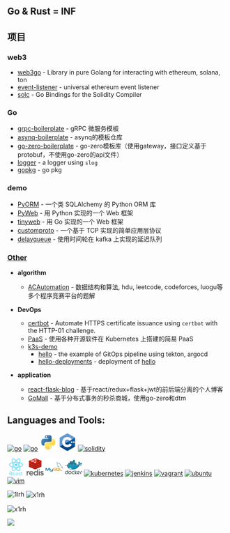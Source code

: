 <!--
### Hi there 👋
**1lrh/1lrh** is a ✨ _special_ ✨ repository because its `README.md` (this file) appears on your GitHub profile.

Here are some ideas to get you started:

- 🔭 I’m currently working on ...
- 🌱 I’m currently learning ...
- 👯 I’m looking to collaborate on ...
- 🤔 I’m looking for help with ...
- 💬 Ask me about ...
- 📫 How to reach me: ...
- 😄 Pronouns: ...
- ⚡ Fun fact: ...


[gin-boilerplate](https://github.com/x1rh/gin-boilerplate) - golang gin boilerplate 

[tx-status-server](https://github.com/x1rh/tx-status-server) - Multi-Blockchain Transaction Status Monitor 

[solidity-contract-service]() - Ethereum Smart Contract Compilation, Deployment, and Verification Service

[chain-config-hub](https://github.com/x1rh/chain-config-hub) - block chain configuration service 

[lockfreeq](https://github.com/x1rh/ACAutomaton/tree/main/algorithm/LockFreeQueue) - 用 Go 实现的无锁队列
[timewheel](https://github.com/x1rh/timewheel) - 毫秒精度的时间轮
[ratelimiter](https://github.com/PostApocalypseCore/ratelimiter) - 常见限流器

-->
## **Go & Rust = INF**

## 项目
### web3
- [web3go](https://github.com/x1rh/web3go) -  Library in pure Golang for interacting with ethereum, solana, ton
- [event-listener](https://github.com/x1rh/event-listener) - universal ethereum event listener 
- [solc](https://github.com/PostApocalypseCore/solc) - Go Bindings for the Solidity Compiler



### Go
- [grpc-boilerplate](https://github.com/x1rh/grpc-boilerplate) - gRPC 微服务模板
- [asynq-boilerplate](https://github.com/x1rh/asynq-boilerplate) - asynq的模板仓库
- [go-zero-boilerplate](https://github.com/x1rh/go-zero-boilerplate) - go-zero模板库（使用gateway，接口定义基于protobuf，不使用go-zero的api文件）
- [logger](https://github.com/x1rh/logger) - a logger using `slog`
- [gopkg](https://github.com/x1rh/gopkg) - go pkg

### demo
- [PyORM](https://github.com/1lrh/SimpleORM )  - 一个类 SQLAlchemy 的 Python ORM 库
- [PyWeb](https://github.com/1lrh/JJCale)  - 用 Python 实现的一个 Web 框架
- [tinyweb](https://github.com/x1rh/tinyweb)  - 用 Go 实现的一个 Web 框架
- [customproto](https://github.com/x1rh/customproto) - 一个基于 TCP 实现的简单应用层协议
- [delayqueue](https://github.com/x1rh/delayqueue)  - 使用时间轮在 kafka 上实现的延迟队列



### [**Other**](https://github.com/1lrh/repository)
- **algorithm**
  - [ACAutomation](https://github.com/x1rh/ACAutomaton) - 数据结构和算法, hdu, leetcode, codeforces, luogu等多个程序竞赛平台的题解
- **DevOps**
  - [certbot](https://github.com/x1rh/certbot) - Automate HTTPS certificate issuance using `certbot` with the HTTP-01 challenge.
  - [PaaS](https://github.com/1lrh/paas) - 使用各种开源软件在 Kubernetes 上搭建的简易 PaaS 
  - [k3s-demo](https://github.com/1lrh/k3s-demo)
    - [hello](https://github.com/1lrh/hello) - the example of GitOps pipeline using tekton, argocd
    - [hello-deployments](https://github.com/1lrh/hello-deployments) - deployment of [hello](https://github.com/1lrh/hello)

    
- **application**
  - [react-flask-blog](https://github.com/x1rh/lrhaoo) - 基于react/redux+flask+jwt的前后端分离的个人博客
  - [GoMall](https://github.com/x1rh/micro-mall) - 基于分布式事务的秒杀商城，使用go-zero和dtm


<h2 align="left">Languages and Tools:</h2>
<p align="left"> 
  <a href="https://golang.org" target="_blank" rel="noreferrer"> <img src="https://go.dev/blog/go-brand/Go-Logo/SVG/Go-Logo_Blue.svg" alt="go" width="45" height="45"/></a> 
  <a href="https://www.rust-lang.org/" target="_blank" rel="noreferrer"> <img src="https://www.rust-lang.org/static/images/rust-logo-blk.svg" alt="go" width="42" height="42"/></a> 
  <a href="https://www.python.org" target="_blank" rel="noreferrer"> <img src="https://raw.githubusercontent.com/devicons/devicon/master/icons/python/python-original.svg" alt="python" width="40" height="40"/></a> 
  <a href="https://isocpp.org/" target="_blank" rel="noreferrer"> <img src="https://raw.githubusercontent.com/devicons/devicon/master/icons/cplusplus/cplusplus-original.svg" alt="cplusplus" width="40" height="40"/></a>   
  <a href="https://soliditylang.org/" target="_blank" rel="noreferrer"> <img src="https://upload.wikimedia.org/wikipedia/commons/thumb/9/98/Solidity_logo.svg/100px-Solidity_logo.svg.png" alt="solidity" width="40" height="40"/></a>  
  
  <a href="https://reactjs.org/" target="_blank" rel="noreferrer"> <img src="https://raw.githubusercontent.com/devicons/devicon/master/icons/react/react-original-wordmark.svg" alt="react" width="40" height="40"/></a> 
  <a href="https://redis.io" target="_blank" rel="noreferrer"> <img src="https://raw.githubusercontent.com/devicons/devicon/master/icons/redis/redis-original-wordmark.svg" alt="redis" width="40" height="40"/></a> 
  <a href="https://www.mysql.com/" target="_blank" rel="noreferrer"> <img src="https://raw.githubusercontent.com/devicons/devicon/master/icons/mysql/mysql-original-wordmark.svg" alt="mysql" width="40" height="40"/></a> 
  <a href="https://www.docker.com/" target="_blank" rel="noreferrer"> <img src="https://raw.githubusercontent.com/devicons/devicon/master/icons/docker/docker-original-wordmark.svg" alt="docker" width="40" height="40"/></a> 
  <a href="https://kubernetes.io" target="_blank" rel="noreferrer"> <img src="https://www.vectorlogo.zone/logos/kubernetes/kubernetes-icon.svg" alt="kubernetes" width="40" height="40"/></a> 
  <a href="https://www.jenkins.io" target="_blank" rel="noreferrer"> <img src="https://www.vectorlogo.zone/logos/jenkins/jenkins-icon.svg" alt="jenkins" width="40" height="40"/></a> 
  <a href="https://www.vim.org/" target="_blank" rel="noreferrer"> <img src="https://www.vectorlogo.zone/logos/vagrantup/vagrantup-icon.svg" alt="vagrant" width="40" height="40"/></a>
  <a href="https://ubuntu.com/" target="_blank" rel="noreferrer"> <img src="https://assets.ubuntu.com/v1/8114528b-picto-ubuntu-orange.png" alt="ubuntu" width="40" height="40"/></a> 
  <a href="https://www.vagrantup.com/" target="_blank" rel="noreferrer"> <img src="https://upload.wikimedia.org/wikipedia/commons/thumb/9/9f/Vimlogo.svg/120px-Vimlogo.svg.png" alt="vim" width="40" height="40"/></a>
</p>

<p><img align="left" src="https://github-readme-stats.vercel.app/api/top-langs?username=x1rh&show_icons=true&locale=en&layout=compact" alt="1lrh" /></p>
<p>&nbsp;<img align="center" src="https://github-readme-stats.vercel.app/api?username=x1rh&show_icons=true&locale=en" alt="x1rh" /></p>
<p><img align="center" src="https://github-readme-streak-stats.herokuapp.com/?user=x1rh&" alt="x1rh" /></p> 

![](http://profile-counter.glitch.me/x1rh/count.svg)


